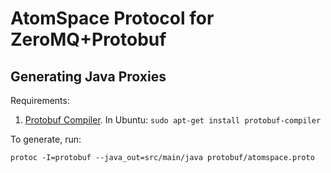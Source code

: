 # AtomSpace Protocol for ZeroMQ+Protobuf

## Generating Java Proxies

Requirements:
 
1. [Protobuf Compiler](https://developers.google.com/protocol-buffers/docs/downloads).
    In Ubuntu: `sudo apt-get install protobuf-compiler`

To generate, run:

    protoc -I=protobuf --java_out=src/main/java protobuf/atomspace.proto
